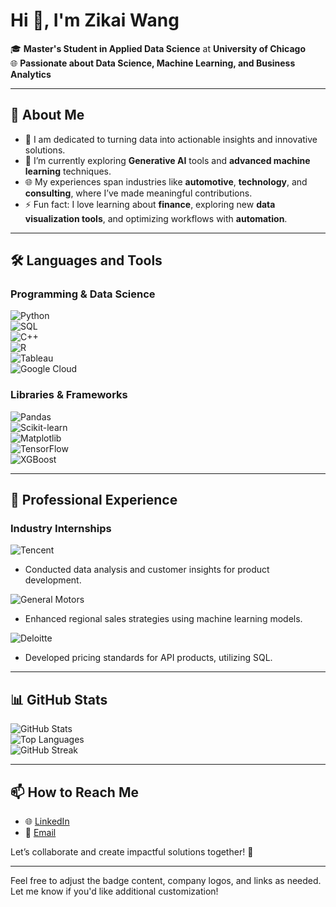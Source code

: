 # Hi 👋, I'm Zikai Wang  

🎓 **Master's Student in Applied Data Science** at **University of Chicago**  
🌐 **Passionate about Data Science, Machine Learning, and Business Analytics**  

---

## 🚀 About Me  

- 🎯 I am dedicated to turning data into actionable insights and innovative solutions.  
- 🌱 I’m currently exploring **Generative AI** tools and **advanced machine learning** techniques.  
- 🌐 My experiences span industries like **automotive**, **technology**, and **consulting**, where I’ve made meaningful contributions.  
- ⚡ Fun fact: I love learning about **finance**, exploring new **data visualization tools**, and optimizing workflows with **automation**.  

---

## 🛠️ Languages and Tools  

### Programming & Data Science  
![Python](https://img.shields.io/badge/-Python-3776AB?logo=python&logoColor=white&style=for-the-badge)  
![SQL](https://img.shields.io/badge/-SQL-316192?logo=postgresql&logoColor=white&style=for-the-badge)  
![C++](https://img.shields.io/badge/-C%2B%2B-00599C?logo=cplusplus&logoColor=white&style=for-the-badge)  
![R](https://img.shields.io/badge/-R-276DC3?logo=r&logoColor=white&style=for-the-badge)  
![Tableau](https://img.shields.io/badge/-Tableau-E97627?logo=tableau&logoColor=white&style=for-the-badge)  
![Google Cloud](https://img.shields.io/badge/-Google%20Cloud-4285F4?logo=googlecloud&logoColor=white&style=for-the-badge)  

### Libraries & Frameworks  
![Pandas](https://img.shields.io/badge/-Pandas-150458?logo=pandas&logoColor=white&style=for-the-badge)  
![Scikit-learn](https://img.shields.io/badge/-Scikit--learn-F7931E?logo=scikit-learn&logoColor=white&style=for-the-badge)  
![Matplotlib](https://img.shields.io/badge/-Matplotlib-11557C?logo=plotly&logoColor=white&style=for-the-badge)  
![TensorFlow](https://img.shields.io/badge/-TensorFlow-FF6F00?logo=tensorflow&logoColor=white&style=for-the-badge)  
![XGBoost](https://img.shields.io/badge/-XGBoost-FF6600?logo=xgboost&logoColor=white&style=for-the-badge)  

---

## 🌟 Professional Experience  

### **Industry Internships**  
![Tencent](https://img.shields.io/badge/-Tencent-071E3D?logo=tencent&logoColor=white&style=for-the-badge)  
- Conducted data analysis and customer insights for product development.  

![General Motors](https://img.shields.io/badge/-General%20Motors-0072C6?logo=generalmotors&logoColor=white&style=for-the-badge)  
- Enhanced regional sales strategies using machine learning models.  

![Deloitte](https://img.shields.io/badge/-Deloitte-008EB1?logo=deloitte&logoColor=white&style=for-the-badge)  
- Developed pricing standards for API products, utilizing SQL.  

---

## 📊 GitHub Stats  

![GitHub Stats](https://github-readme-stats.vercel.app/api?username=easonwangzk&show_icons=true&theme=radical)  
![Top Languages](https://github-readme-stats.vercel.app/api/top-langs/?username=easonwangzk&layout=compact&theme=radical)  
![GitHub Streak](https://github-readme-streak-stats.herokuapp.com/?user=easonwangzk&theme=radical)  

---

## 📫 How to Reach Me  

- 🌐 [LinkedIn](https://linkedin.com/in/easonwang-a4aa762a9)  
- 📧 [Email](mailto:easonwang@uchicago.edu)  

Let’s collaborate and create impactful solutions together! 🚀  

---

Feel free to adjust the badge content, company logos, and links as needed. Let me know if you'd like additional customization!
